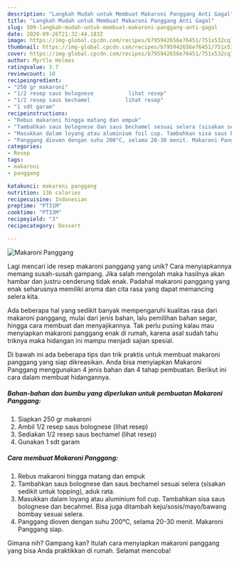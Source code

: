 ```yaml
---
description: "Langkah Mudah untuk Membuat Makaroni Panggang Anti Gagal"
title: "Langkah Mudah untuk Membuat Makaroni Panggang Anti Gagal"
slug: 509-langkah-mudah-untuk-membuat-makaroni-panggang-anti-gagal
date: 2020-09-26T21:32:44.183Z
image: https://img-global.cpcdn.com/recipes/b795942656e76451/751x532cq70/makaroni-panggang-foto-resep-utama.jpg
thumbnail: https://img-global.cpcdn.com/recipes/b795942656e76451/751x532cq70/makaroni-panggang-foto-resep-utama.jpg
cover: https://img-global.cpcdn.com/recipes/b795942656e76451/751x532cq70/makaroni-panggang-foto-resep-utama.jpg
author: Myrtle Holmes
ratingvalue: 3.7
reviewcount: 10
recipeingredient:
- "250 gr makaroni"
- "1/2 resep saus bolognese           lihat resep"
- "1/2 resep saus bechamel           lihat resep"
- "1 sdt garam"
recipeinstructions:
- "Rebus makaroni hingga matang dan empuk"
- "Tambahkan saus bolognese dan saus bechamel sesuai selera (sisakan sedikit untuk topping), aduk rata."
- "Masukkan dalam loyang atau aluminium foil cup. Tambahkan sisa saus bolognese dan becahmel. Bisa juga ditambah keju/sosis/mayo/bawang bombay sesuai selera."
- "Panggang dioven dengan suhu 200°C, selama 20-30 menit. Makaroni Panggang siap."
categories:
- Resep
tags:
- makaroni
- panggang

katakunci: makaroni panggang 
nutrition: 136 calories
recipecuisine: Indonesian
preptime: "PT31M"
cooktime: "PT33M"
recipeyield: "3"
recipecategory: Dessert

---
```



![Makaroni Panggang](https://img-global.cpcdn.com/recipes/b795942656e76451/751x532cq70/makaroni-panggang-foto-resep-utama.jpg)

Lagi mencari ide resep makaroni panggang yang unik? Cara menyiapkannya memang susah-susah gampang. Jika salah mengolah maka hasilnya akan hambar dan justru cenderung tidak enak. Padahal makaroni panggang yang enak seharusnya memiliki aroma dan cita rasa yang dapat memancing selera kita.

Ada beberapa hal yang sedikit banyak mempengaruhi kualitas rasa dari makaroni panggang, mulai dari jenis bahan, lalu pemilihan bahan segar, hingga cara membuat dan menyajikannya. Tak perlu pusing kalau mau menyiapkan makaroni panggang enak di rumah, karena asal sudah tahu triknya maka hidangan ini mampu menjadi sajian spesial.




Di bawah ini ada beberapa tips dan trik praktis untuk membuat makaroni panggang yang siap dikreasikan. Anda bisa menyiapkan Makaroni Panggang menggunakan 4 jenis bahan dan 4 tahap pembuatan. Berikut ini cara dalam membuat hidangannya.

<!--inarticleads1-->

##### Bahan-bahan dan bumbu yang diperlukan untuk pembuatan Makaroni Panggang:

1. Siapkan 250 gr makaroni
1. Ambil 1/2 resep saus bolognese           (lihat resep)
1. Sediakan 1/2 resep saus bechamel           (lihat resep)
1. Gunakan 1 sdt garam




<!--inarticleads2-->

##### Cara membuat Makaroni Panggang:

1. Rebus makaroni hingga matang dan empuk
1. Tambahkan saus bolognese dan saus bechamel sesuai selera (sisakan sedikit untuk topping), aduk rata.
1. Masukkan dalam loyang atau aluminium foil cup. Tambahkan sisa saus bolognese dan becahmel. Bisa juga ditambah keju/sosis/mayo/bawang bombay sesuai selera.
1. Panggang dioven dengan suhu 200°C, selama 20-30 menit. Makaroni Panggang siap.




Gimana nih? Gampang kan? Itulah cara menyiapkan makaroni panggang yang bisa Anda praktikkan di rumah. Selamat mencoba!

